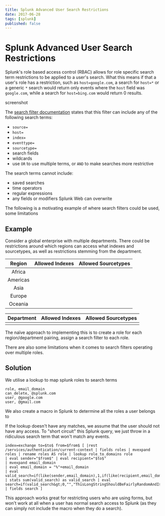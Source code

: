 ```yaml
---
title: Splunk Advanced User Search Restrictions
date: 2017-06-28
tags: [splunk]
published: false
---
```


# Splunk Advanced User Search Restrictions

Splunk's role based access control (RBAC) allows for role specific search term
restrictions to be applied to a user's search. What this means if that a user's
role has a restriction, such as `host=google.com`, a  search for `host=*` or
a generic `*` search would return only events where the `host` field was
`google.com`, while a search for `host=bing.com` would return 0 results.

screenshot

The [search filter
documentation](http://docs.splunk.com/Documentation/Splunk/6.6.0/Security/Addandeditroles#Search_filter_format)
states that this filter can include any of the following search terms:
* `source=`
* `host=`
* `index=`
* `eventtype=`
* `sourcetype=`
* search fields
* wildcards
* use `OR` to use multiple terms, or `AND` to make searches more restrictive

The search terms cannot include:
* saved searches
* time operators
* regular expressions
* any fields or modifiers Splunk Web can overwrite

The following is a motivating example of where search filters could be used,
some limitations 

## Example

Consider a global enterprise with multiple departments. There could be
restrictions around which regions can access what indexes and sourcetypes, as
well as restrictions stemming from the department.

|  Region  | Allowed Indexes | Allowed Sourcetypes |
|:--------:|:---------------:|:-------------------:|
|  Africa  |                 |                     |
| Americas |                 |                     |
|   Asia   |                 |                     |
|  Europe  |                 |                     |
|  Oceania |                 |                     |

| Department | Allowed Indexes | Allowed Sourcetypes |
|:----------:|:---------------:|:-------------------:|
|            |                 |                     |

The naïve approach to implementing this is to  create a role for each
region/department pairing, 
assign a search filter to each
role. 

There are also some limitations when it comes to search filters operating over
multiple roles.


## Solution

We utilise a lookup to map splunk roles to search terms

```
role, email_domain
can_delete, @splunk.com
user, @google.com
user, @gmail.com
```

We also create a macro in Splunk to determine all the roles a user belongs to 

If the lookup doesn't have any matches, we assume that the user should not have
any access. To "short circuit" this Splunk query, we just throw in a ridiculous
search term that won't match any events.

```
index=exchange to=$to$ from=$from$ [ |rest /services/authentication/current-context | fields roles | mvexpand roles | rename roles AS role | lookup role_to_domains role
| eval sender="$from$" | eval recipient="$to$"
| mvexpand email_domain
| eval email_domain = "%"+email_domain
| eval valid_search=if(like(sender,email_domain),1,if(like(recipient,email_domain),1,0))
| stats sum(valid_search) as valid_search | eval search=if(valid_search&gt;0,"","ThisLongStringShouldBeFairlyRandomAndIsNotLikelyToOccurInAnyRealEventThereforeSplunkShouldNotBeAbleToFindAnyMatchingEventsContainingThisStringInAdditionItShouldBeFairlyFastAsTheBloomFilterShouldAlsoIgnoreThis") | fields search ]
```

This approach works great for restricting users who are using forms, but won't
work at all when a user has normal search access to Splunk (as they can simply
not include the macro when they do a search). 
